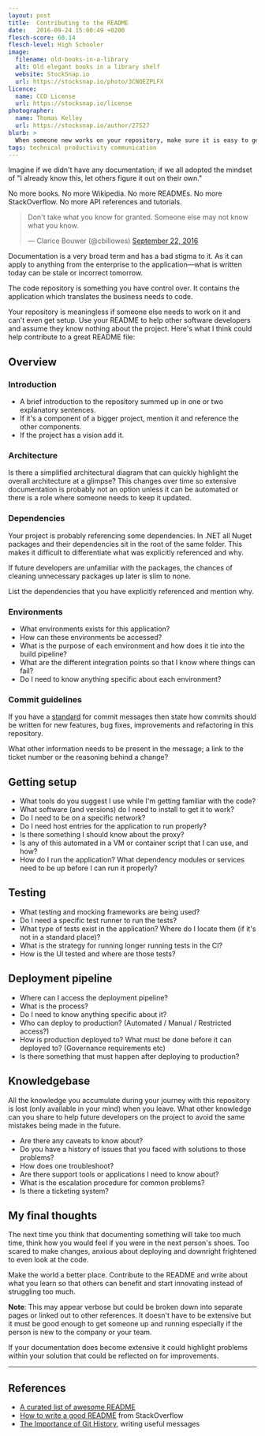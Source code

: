 ```yaml
---
layout: post
title:  Contributing to the README
date:   2016-09-24 15:00:49 +0200
flesch-score: 60.14
flesch-level: High Schooler
image:
  filename: old-books-in-a-library
  alt: Old elegant books in a library shelf
  website: StockSnap.io
  url: https://stocksnap.io/photo/3CNOEZPLFX
licence:
  name: CCO License
  url: https://stocksnap.io/license
photographer:
  name: Thomas Kelley
  url: https://stocksnap.io/author/27527
blurb: >
  When someone new works on your repository, make sure it is easy to get setup.
tags: technical productivity communication
---
```


Imagine if we didn't have any documentation; if we all adopted the mindset of
"I already know this, let others figure it out on their own."

No more books. No more Wikipedia. No more READMEs. No more StackOverflow.
No more API references and tutorials.

<blockquote class="twitter-tweet" data-lang="en">
  <p lang="en" dir="ltr">
    Don&#39;t take what you know for granted. Someone else may not know what
    you know.
  </p>&mdash; Clarice Bouwer (@cbillowes)
  <a href="https://twitter.com/cbillowes/status/779058105439182852">
    September 22, 2016
  </a>
</blockquote>

Documentation is a very broad term and has a bad stigma to it. As it can apply
to anything from the enterprise to the application—what is written today can be
stale or incorrect tomorrow.

The code repository is something you have control over. It contains the
application which translates the business needs to code.

Your repository is meaningless if someone else needs to work on it and can't
even get setup. Use your README to help other software developers and assume
they know nothing about the project. Here's what I think could help contribute
to a great README file:

## Overview

### Introduction

* A brief introduction to the repository summed up in one or two explanatory
  sentences.
* If it's a component of a bigger project, mention it and reference the other
  components.
* If the project has a vision add it.  

### Architecture

Is there a simplified architectural diagram that can quickly highlight the
overall architecture at a glimpse? This changes over time so extensive
documentation is probably not an option unless it can be automated or there is
a role where someone needs to keep it updated.

### Dependencies

Your project is probably referencing some dependencies. In .NET all Nuget
packages and their dependencies sit in the root of the same folder. This makes
it difficult to differentiate what was explicitly referenced and why.

If future developers are unfamiliar with the packages, the chances of cleaning
unnecessary packages up later is slim to none.

List the dependencies that you have explicitly referenced and mention why.

### Environments

* What environments exists for this application?
* How can these environments be accessed?
* What is the purpose of each environment and how does it tie into the build
  pipeline?
* What are the different integration points so that I know where things can fail?
* Do I need to know anything specific about each environment?

### Commit guidelines

If you have a [standard](/blog/importance-of-git-history/#useful-messages)
for commit messages then state how commits should be written for new features,
bug fixes, improvements and refactoring in this repository.

What other information needs to be present in the message; a link to the ticket
number or the reasoning behind a change?

## Getting setup

* What tools do you suggest I use while I'm getting familiar with the code?
* What software (and versions) do I need to install to get it to work?
* Do I need to be on a specific network?
* Do I need host entries for the application to run properly?
* Is there something I should know about the proxy?
* Is any of this automated in a VM or container script that I can use, and how?
* How do I run the application? What dependency modules or services need to be
  up before I can run it properly?

## Testing

* What testing and mocking frameworks are being used?
* Do I need a specific test runner to run the tests?
* What type of tests exist in the application? Where do I locate them (if it's
  not in a standard place)?
* What is the strategy for running longer running tests in the CI?
* How is the UI tested and where are those tests?

## Deployment pipeline

* Where can I access the deployment pipeline?
* What is the process?
* Do I need to know anything specific about it?
* Who can deploy to production? (Automated / Manual / Restricted access?)
* How is production deployed to? What must be done before it can deployed to?
  (Governance requirements etc)
* Is there something that must happen after deploying to production?

## Knowledgebase

All the knowledge you accumulate during your journey with this repository is
lost (only available in your mind) when you leave. What other knowledge can
you share to help future developers on the project to avoid the same mistakes
being made in the future.

* Are there any caveats to know about?
* Do you have a history of issues that you faced with solutions to those
  problems?
* How does one troubleshoot?
* Are there support tools or applications I need to know about?
* What is the escalation procedure for common problems?
* Is there a ticketing system?

## My final thoughts

The next time you think that documenting something will take too much time,
think how you would feel if you were in the next person's shoes. Too scared to
make changes, anxious about deploying and downright frightened to even look
at the code.

Make the world a better place. Contribute to the README and write about what
you learn so that others can benefit and start innovating instead of struggling
too much.

**Note**: This may appear verbose but could be broken down into separate pages
or linked out to other references. It doesn't have to be extensive but it
must be good enough to get someone up and running especially if the person is
new to the company or your team.

If your documentation does become extensive it could highlight problems within
your solution that could be reflected on for improvements.

---

## References

* [A curated list of awesome README](https://github.com/matiassingers/awesome-readme)
* [How to write a good README](http://stackoverflow.com/questions/2304863/how-to-write-a-good-readme)
  from StackOverflow
* [The Importance of Git History](/blog/importance-of-git-history/#useful-messages),
  writing useful messages

<script async src="//platform.twitter.com/widgets.js" charset="utf-8"></script>
